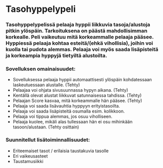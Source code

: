 # Tasohyppelypeli

### Tasohyppelypelissä pelaaja hyppii liikkuvia tasoja/alustoja pitkin ylöspäin. Tarkoituksena on päästä mahdollisimman korkealle. Peli vaikeutuu mitä korkeammalle pelaaja pääsee. Hyppiessä pelaaja kohtaa esteitä/(ehkä vihollisia), joihin voi kuolla tai pudota alemmas. Pelaaja voi myös saada lisäpisteitä ja korkeampia hyppyjä tietyiltä alustoilta.

### Sovelluksen omainaisuudet:
* Sovelluksessa pelaaja hyppii automaattisesti ylöspäin kohdatessaan laskeutuessaan alustalle. (Tehty)
* Pelaajaa voi ohjata sivusuunnassa hypyn aikana. (Tehty)
* Kentällä olevat alustat liikkuvat satunnaisessa tahdissa. (Tehty)
* Pelaajan Score kasvaa, mitä korkeammalle hän pääsee. (Tehty)
* Pelaaja voi saada lisävauhtia hyppyyn erityistasoilta.
* Pelaaja voi saada lisäpisteitä osumalla esim. kolikkoon.
* Pelaaja voi tippua alemmas, jos osuu viholliseen.
* Pelaaja kuolee, mikäli alas tullessaan hän ei osu mihinkään tasoon/alustaan. (Tehty osittain)


### Suunnitellut lisätoiminnallisuudet:

* Eriteemaiset tasot / erilaisia taustakuvia tasolle
* Eri vaikeusasteet
* Taustamusiikki
